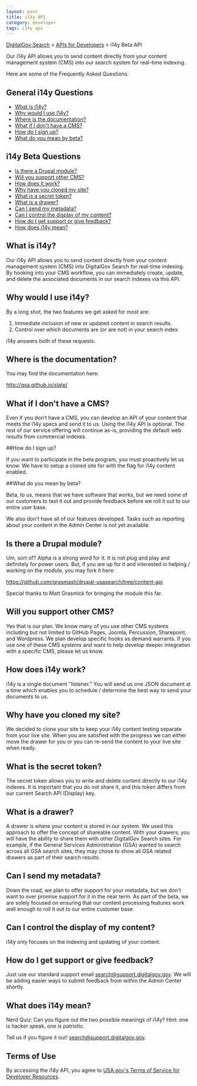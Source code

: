 ```yaml
---
layout: post
title: i14y API
category: developer
tags: i14y api
---
```


[DigitalGov Search](/index.html) > [APIs for Developers](/developer/index.html) > i14y Beta API

Our i14y API allows you to send content directly from your content management system (CMS) into our search system for real-time indexing. 

Here are some of the Frequently Asked Questions:

## General i14y Questions

* <a href="#what">What is i14y?</a>
* <a href="#why">Why would I use i14y?</a>
* <a href="#where">Where is the documentation?</a>
* <a href="#cms">What if I don't have a CMS?</a>
* <a href="#signup">How do I sign up?</a>
* <a href="#beta">What do you mean by beta?</a>

## i14y Beta Questions

* <a href="#drupal">Is there a Drupal module?</a>
* <a href="#other-cms">Will you support other CMS?</a>
* <a href="#work">How does it work?</a>
* <a href="#clone">Why have you cloned my site?</a>
* <a href="#token">What is a secret token?</a>
* <a href="#drawer">What is a drawer?</a>
* <a href="#metadata">Can I send my metadata?</a>
* <a href="#display">Can I control the display of my content?</a>
* <a href="#support">How do I get support or give feedback?</a>
* <a href="#meaning">How does i14y mean?</a>

<a name="what"></a>

## What is i14y?

Our i14y API allows you to send content directly from your content management system (CMS) into DigitalGov Search for real-time indexing. By hooking into your CMS workflow, you can immediately create, update, and delete the associated documents in our search indexes via this API.

<a name="why"></a>

## Why would I use i14y?

By a long shot, the two features we get asked for most are:

1. Immediate inclusion of new or updated content in search results.
2. Control over which documents are (or are not) in your search index.

i14y answers both of these requests.

<a name="where"></a>

## Where is the documentation?

You may find the documentation here:

<http://gsa.github.io/slate/>

<a name="cms"></a>

## What if I don't have a CMS?

Even if you don’t have a CMS, you can develop an API of your content that meets the i14y specs and send it to us. Using the i14y API is optional. The rest of our service offering will continue as-is, providing the default web results from commercial indexes.

<a name="signup"></a>

##How do I sign up?

If you want to participate in the beta program, you must proactively let us know. We have to setup a cloned site for with the flag for i14y content enabled. 

<a name="beta"></a>

##What do you mean by beta?

Beta, to us, means that we have software that works, but we need some of our customers to test it out and provide feedback before we roll it out to our entire user base.

We also don't have all of our features developed. Tasks such as reporting about your content in the Admin Center is not yet available.

<a name="drupal"></a>

## Is there a Drupal module?

Um, sort of? Alpha is a strong word for it. It is not plug and play and definitely for power users. But, if you are up for it and interested in helping / working on the module, you may fork it here:

<https://github.com/grasmash/drupal-usasearch/tree/content-api>

Special thanks to Matt Grasmick for bringing the module this far.

<a name="other-cms"></a>

## Will you support other CMS?

Yes that is our plan. We know many of you use other CMS systems including but not limited to GitHub Pages, Joomla, Percussion, Sharepoint, and Wordpress. We plan develop specific hooks as demand warrants. If you use one of these CMS systems and want to help develop deeper integration with a specific CMS, please let us know.

<a name="work"></a>

## How does i14y work?

i14y is a single document "listener." You will send us one JSON document at a time which enables you to schedule / determine the best way to send your documents to us.

<a name="clone"></a>

## Why have you cloned my site?

We decided to clone your site to keep your i14y content testing separate from your live site. When you are satisfied with the progress we can either move the drawer for you or you can re-send the content to your live site when ready.

<a name="token"></a>

## What is the secret token?

The secret token allows you to write and delete content directly to our i14y indexes. It is important that you do not share it, and this token differs from our current Search API (Display) key.

<a name="drawer"></a>

## What is a drawer?

A drawer is where your content is stored in our system. We used this approach to offer the concept of shareable content. With your drawers, you will have the ability to share them  with other DigitalGov Search sites. For example, if the General Services Administration (GSA) wanted to search across all GSA search sites, they may chose to show all GSA related drawers as part of their search results.

<a name="metadata"></a>

## Can I send my metadata?

Down the road, we plan to offer support for your metadata, but we don't want to over promise support for it in the near term. As part of the beta, we are solely focused on ensuring that our content processing features work well enough to roll it out to our entire customer base. 

<a name="display"></a>

## Can I control the display of my content?

i14y only focuses on the indexing and updating of your content. 

<a name="support"></a>

## How do I get support or give feedback?

Just use our standard support email <search@support.digitalgov.gov>. We will be adding  easier ways to submit feedback from within the Admin Center shortly.

<a name="meaning"></a>

## What does i14y mean?

Nerd Quiz: Can you figure out the two possible meanings of i14y? Hint: one is hacker speak, one is patriotic. 

Tell us if you figure it out! <search@support.digitalgov.gov>.

## Terms of Use

By accessing the i14y API, you agree to [USA.gov's Terms of Service for Developer Resources](http://www.usa.gov/About/developer-resources/terms-of-service.shtml).
